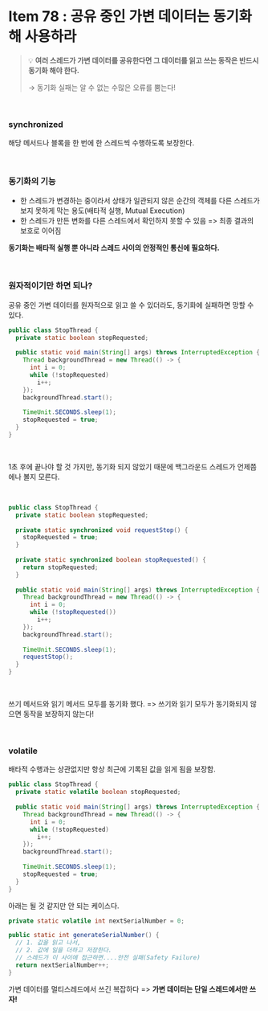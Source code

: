 # Item 78 : 공유 중인 가변 데이터는 동기화해 사용하라

> 💡 **여러 스레드가 가변 데이터를 공유한다면 그 데이터를 읽고 쓰는 동작은 반드시 동기화 해야 한다.**
> 
> → 동기화 실패는 알 수 없는 수많은 오류를 뿜는다!

<br>

### synchronized
해당 메서드나 블록을 한 번에 한 스레드씩 수행하도록 보장한다.

<br>

### 동기화의 기능
- 한 스레드가 변경하는 중이라서 상태가 일관되지 않은 순간의 객체를 다른 스레드가 보지 못하게 막는 용도(배타적 실행, Mutual Execution)
- 한 스레드가 만든 변화를 다른 스레드에서 확인하지 못할 수 있음 => 최종 결과의 보호로 이어짐

**동기화는 배타적 실행 뿐 아니라 스레드 사이의 안정적인 통신에 필요하다.**

<br>

### 원자적이기만 하면 되나?
공유 중인 가변 데이터를 원자적으로 읽고 쓸 수 있더라도, 동기화에 실패하면 망할 수 있다.

```java
public class StopThread {
  private static boolean stopRequested;
  
  public static void main(String[] args) throws InterruptedException {
    Thread backgroundThread = new Thread(() -> {
      int i = 0;
      while (!stopRequested)
        i++;
    });
    backgroundThread.start();
    
    TimeUnit.SECONDS.sleep(1);
    stopRequested = true;
  }
}
```

<br>

1초 후에 끝나야 할 것 가지만, 동기화 되지 않았기 때문에 백그라운드 스레드가 언제쯤에나 볼지 모른다.

<br>

```java
public class StopThread {
  private static boolean stopRequested;
  
  private static synchronized void requestStop() {
    stopRequested = true;
  }
  
  private static synchronized boolean stopRequested() {
    return stopRequested;
  }
  
  public static void main(String[] args) throws InterruptedException {
    Thread backgroundThread = new Thread(() -> {
      int i = 0;
      while (!stopRequested())
        i++;
    });
    backgroundThread.start();
    
    TimeUnit.SECONDS.sleep(1);
    requestStop();
  }
}
```

<br>

쓰기 메서드와 읽기 메서드 모두를 동기화 했다. => 쓰기와 읽기 모두가 동기화되지 않으면 동작을 보장하지 않는다!

<br>

### volatile
배타적 수행과는 상관없지만 항상 최근에 기록된 값을 읽게 됨을 보장함.

```java
public class StopThread {
  private static volatile boolean stopRequested;
  
  public static void main(String[] args) throws InterruptedException {
    Thread backgroundThread = new Thread(() -> {
      int i = 0;
      while (!stopRequested)
        i++;
    });
    backgroundThread.start();
    
    TimeUnit.SECONDS.sleep(1);
    stopRequested = true;
  }
}
```

아래는 될 것 같지만 안 되는 케이스다.

```java
private static volatile int nextSerialNumber = 0;

public static int generateSerialNumber() {
  // 1. 값을 읽고 나서,
  // 2. 값에 일을 더하고 저장한다.
  // 스레드가 이 사이에 접근하면....안전 실패(Safety Failure)
  return nextSerialNumber++;
}
```

가변 데이터를 멀티스레드에서 쓰긴 복잡하다 => **가변 데이터는 단일 스레드에서만 쓰자!**
